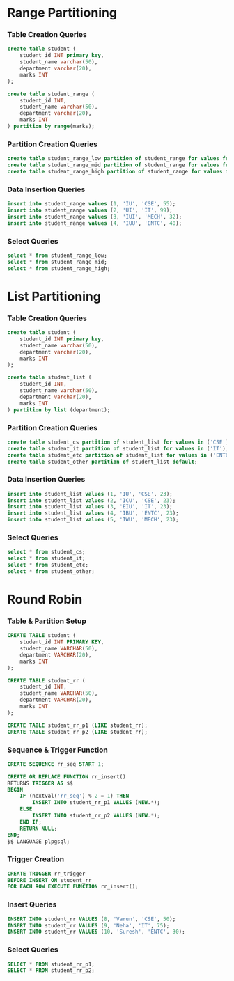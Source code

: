 # Range Partitioning

### **Table Creation Queries**

```sql
create table student (
    student_id INT primary key,
    student_name varchar(50),
    department varchar(20),
    marks INT
);

create table student_range (
    student_id INT,
    student_name varchar(50),
    department varchar(20),
    marks INT
) partition by range(marks);
```


### **Partition Creation Queries**

```sql
create table student_range_low partition of student_range for values from (0) to (40);
create table student_range_mid partition of student_range for values from (40) to (70);
create table student_range_high partition of student_range for values from (70) to (101);
```


### **Data Insertion Queries**

```sql
insert into student_range values (1, 'IU', 'CSE', 55);
insert into student_range values (2, 'UI', 'IT', 99);
insert into student_range values (3, 'IUI', 'MECH', 32);
insert into student_range values (4, 'IUU', 'ENTC', 40);
```


### **Select Queries**

```sql
select * from student_range_low;
select * from student_range_mid;
select * from student_range_high;
```

# List Partitioning


### **Table Creation Queries**

```sql
create table student (
    student_id INT primary key,
    student_name varchar(50),
    department varchar(20),
    marks INT
);

create table student_list (
    student_id INT,
    student_name varchar(50),
    department varchar(20),
    marks INT
) partition by list (department);
```


### **Partition Creation Queries**

```sql
create table student_cs partition of student_list for values in ('CSE');
create table student_it partition of student_list for values in ('IT');
create table student_etc partition of student_list for values in ('ENTC');
create table student_other partition of student_list default;
```


### **Data Insertion Queries**

```sql
insert into student_list values (1, 'IU', 'CSE', 23);
insert into student_list values (2, 'ICU', 'CSE', 23);
insert into student_list values (3, 'EIU', 'IT', 23);
insert into student_list values (4, 'IBU', 'ENTC', 23);
insert into student_list values (5, 'IWU', 'MECH', 23);
```

### **Select Queries**

```sql
select * from student_cs;
select * from student_it;
select * from student_etc;
select * from student_other;
```

# Round Robin



### **Table & Partition Setup**

```sql
CREATE TABLE student (
    student_id INT PRIMARY KEY,
    student_name VARCHAR(50),
    department VARCHAR(20),
    marks INT
);

CREATE TABLE student_rr (
    student_id INT,
    student_name VARCHAR(50),
    department VARCHAR(20),
    marks INT
);

CREATE TABLE student_rr_p1 (LIKE student_rr);
CREATE TABLE student_rr_p2 (LIKE student_rr);
```


### **Sequence & Trigger Function**

```sql
CREATE SEQUENCE rr_seq START 1;

CREATE OR REPLACE FUNCTION rr_insert()
RETURNS TRIGGER AS $$
BEGIN
    IF (nextval('rr_seq') % 2 = 1) THEN
        INSERT INTO student_rr_p1 VALUES (NEW.*);
    ELSE
        INSERT INTO student_rr_p2 VALUES (NEW.*);
    END IF;
    RETURN NULL;
END;
$$ LANGUAGE plpgsql;
```


### **Trigger Creation**

```sql
CREATE TRIGGER rr_trigger
BEFORE INSERT ON student_rr
FOR EACH ROW EXECUTE FUNCTION rr_insert();
```


### **Insert Queries**

```sql
INSERT INTO student_rr VALUES (8, 'Varun', 'CSE', 50);
INSERT INTO student_rr VALUES (9, 'Neha', 'IT', 75);
INSERT INTO student_rr VALUES (10, 'Suresh', 'ENTC', 30);
```


### **Select Queries**

```sql
SELECT * FROM student_rr_p1;
SELECT * FROM student_rr_p2;
```

